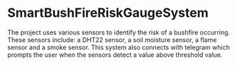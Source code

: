 # SmartBushFireRiskGaugeSystem
The project uses various sensors to identify the risk of a bushfire occurring. These sensors
include: a DHT22 sensor, a soil moisture sensor, a flame sensor and a smoke sensor. This system also connects with telegram which prompts the user when the sensors detect a value above threshold value.
